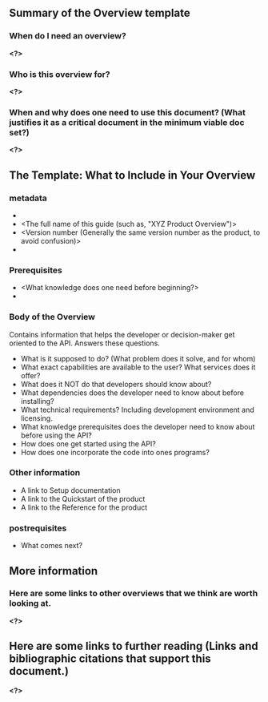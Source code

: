 ## Summary of the Overview template

### When do I need an overview?

**<?>**

### Who is this overview for?

**<?>**

### When and why does one need to use this document? (What justifies it as a critical document in the minimum viable doc set?)

**<?>**

## The Template: What to Include in Your Overview

### metadata

* <Your Product name>
* <The full name of this guide (such as, "XYZ Product Overview")>
* <Version number (Generally the same version number as the product, to avoid confusion)>
* <Date of last update>

### Prerequisites

* <What knowledge does one need before beginning?>
* <What this Overview will help the reader accomplish or decide>

### Body of the Overview 

Contains information that helps the developer or decision-maker get oriented to the API. Answers these questions.

 * What is it supposed to do? (What problem does it solve, and for whom)
 * What exact capabilities are available to the user? What services does it offer?
 * What does it NOT do that developers should know about?
 * What dependencies does the developer need to know about before installing?
 * What technical requirements? Including development environment and licensing.
 * What knowledge prerequisites does the developer need to know about before using the API?
 * How does one get started using the API?
 * How does one incorporate the code into ones programs?
    
### Other information

* A link to Setup documentation 
* A link to the Quickstart of the product
* A link to the Reference for the product

### postrequisites 

* What comes next?

## More information

### Here are some links to other overviews that we think are worth looking at. 

**<?>**

## Here are some links to further reading (Links and bibliographic citations that support this document.)

**<?>**







